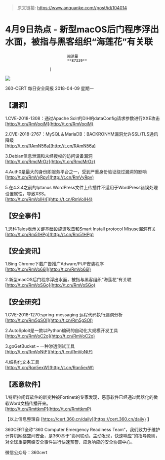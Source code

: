 > 原文链接: https://www.anquanke.com//post/id/104014 


# 4月9日热点 - 新型macOS后门程序浮出水面，被指与黑客组织“海莲花”有关联


                                阅读量   
                                **87339**
                            
                        |
                        
                                                                                    



[![](https://p2.ssl.qhimg.com/t01817b39a9e70cba62.png)](https://p2.ssl.qhimg.com/t01817b39a9e70cba62.png)

360-CERT 每日安全简报 2018-04-09 星期一

## 【漏洞】

1.CVE-2018-1308：通过Apache Solr的DIH的dataConfig请求参数进行XXE攻击<br>[http://t.cn/RmVoqjM](http://t.cn/RmVoqjM)



2.CVE-2018-2767：MySQL＆MariaDB：BACKRONYM漏洞允许SSL/TLS通讯降级<br>[http://t.cn/RAmN56a](http://t.cn/RAmN56a)



3.Debian信息泄漏和未经授权的访问设备漏洞<br>[http://t.cn/RmcMrOz](http://t.cn/RmcMrOz)



4.Auth0是最大的身份即服务平台之一，受到严重身份验证绕过漏洞的影响<br>[http://t.cn/RmVyRpv](http://t.cn/RmVyRpv)



5.在4.3.4之前的Iptanus WordPress文件上传插件不适用于WordPress错误处理设置属性，导致XSS。<br>[http://t.cn/RmVoIH4](http://t.cn/RmVoIH4)



## 【安全事件】

1.思科Talos表示关键基础设施遭攻击和Smart Install protocol Misuse漏洞有关<br>[http://t.cn/Rm51HPg](http://t.cn/Rm51HPg)



## 【安全资讯】

1.Bing Chrome下载广告推广Adware/PUP安装程序<br>[http://t.cn/RmVo66l](http://t.cn/RmVo66l)



2.新型macOS后门程序浮出水面，被指与黑客组织“海莲花”有关联<br>[http://t.cn/RmVoSGo](http://t.cn/RmVoSGo)



## 【安全研究】

1.CVE-2018-1270:spring-messaging 远程代码执行漏洞分析<br>[http://t.cn/Rm5gSOI](http://t.cn/Rm5gSOI)



2.AutoSploit是一款以Python编码的自动化大规模开发工具<br>[http://t.cn/RmVoC2o](http://t.cn/RmVoC2o)



3.goGetBucket – 一种渗透测试工具<br>[http://t.cn/RmVoNtF](http://t.cn/RmVoNtF)



4.结构化文本工具<br>[http://t.cn/Rqn5exW](http://t.cn/Rqn5exW)



## 【恶意软件】

1.特斯拉间谍软件的新变种被Fortinet的专家发现，恶意软件已经通过武器化的微软Word文档传播开来。<br>[http://t.cn/RmttkmP](http://t.cn/RmttkmP)

【以上信息整理自 [https://cert.360.cn/daily](https://cert.360.cn/daily) 】

360CERT全称“360 Computer Emergency Readiness Team”，我们致力于维护计算机网络空间安全，是360基于”协同联动，主动发现，快速响应”的指导原则，对全球重要网络安全事件进行快速预警、应急响应的安全协调中心。

微信公众号：360cert

